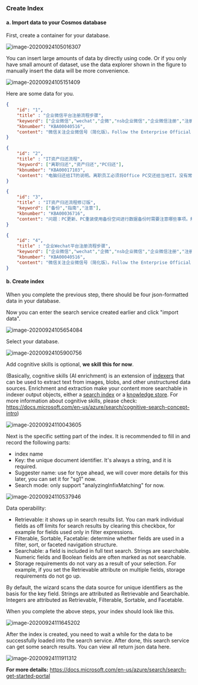 ### Create Index

#### a. Import data to your Cosmos database

First, create a container for your database.

![image-20200924105016307](https://i.loli.net/2020/09/24/tPRUd4c8X1lYghT.png)

You can insert large amounts of data by directly using code. Or if you only have small amount of dataset, use the data explorer shown in the figure to manually insert the data will be more convenience.

![image-20200924105151409](https://i.loli.net/2020/09/24/tsE2DWp1q6FnKxZ.png)

Here are some data for you.

```json
{
    "id": "1",
    "title" : "企业微信平台注册流程步骤",
    "keyword": ["企业微信","wechat","企微","nsb企业微信","企业微信注册","注册企业微信","企业微信平台注册"],
    "kbnumber": "KBA00040516",
    "content": "微信关注企业微信号（简化版）。Follow the Enterprise Official Account through WeChat (simplified version)1.扫描二维码关注企业微信号Scan the QR code and follow the Enterprise Official Account2.点击下图图文进行身份验证并成功关注诺基亚贝尔人Click the picture for authentication and follow the 诺基亚贝尔人 successfully3.输入邮箱进行身份验证Enter the Nokia E-mail address for authentication4.输入邮箱验证码点击验证Enter the verification code for authentication5.关注成功Followed Successfully"
}

{
    "id": "2",
    "title" : "IT资产归还流程",
    "keyword": ["离职归还","资产归还","PC归还"],
    "kbnumber": "KBA00017103",
    "content": "电脑归还给IT的说明。离职员工必须将Office PC交还给当地IT。没有常驻IT的分公司,请联系上海地区IT,工程师会联系EMS前去公司上门取件回收PC。（如果离职时间有限也可先行移交给分公司行政同事，由其帮忙代为操作）。此资源会帮助解决该部门新员工的需求。非正式员工PC，员工本人离职的须将该非正式员工PC交还给当地IT（没有常驻IT的分公司，请联系上海地区IT，工程师会联系EMS前去公司上门取件回收PC。如果离职时间有限也可先行移交给分公司行政同事，由其帮忙代为操作）。如非正式员工本人未离职但是其直接主管已离职，须请接任的新主管去IT Service Portal中“IT 服务 → IT 服务申请 → 非正式员工帐号/PC提交非正式员工PC转移将该PC转移至新主管名下。研发PC不用退还IT。"
}

{
    "id": "3",
    "title" : "IT资产归还流程修订版",
    "keyword": ["备份","指南","注意"],
    "kbnumber": "KBA00036716",
    "content": "问题：PC更新、PC重装使用备份空间进行数据备份时需要注意哪些事项。解决方案：IT为需要重装PC操作系统或更换PC的用户提供临时网络数据备份空间。备份空间最大400G，从申请提交之日起，请在10个工作日以内尽快将数据迁移至本地PC。此备份空间仅限本人账号使用，无法共享。申请网址：IT Service Portal→  IT 服务 → PC、软件和打印 → 重装数据备份空间。备份空间注意事项： 1. 备份前请先确认需要备份的数据，您只需备份自己的个人数据，备份结束后，请仔细检查数据，以免有遗漏；2. 请在备份数据前关闭相关应用程序（比如备份邮件时，请先把outlook关掉）；3. 请不要同时使用有线和无线网络进行数据上传，以避免网络信号冲突影响上传速度；4. 由于拷贝数据时间会很长，建议用户在使用外接电源的情况下拷贝数据，以避免数据丢失；5. 空间大小400G，数据保存期限为10天，10天后数据将被自动删除，请用户及时关注空间数据存储期限及时下载数据，避免数据丢失；6. 请保管好备份路径的链接，以免下载数据时找不到路径；"
}

{
    "id": "4",
    "title" : "企业Wechat平台注册流程步骤",
    "keyword": ["企业微信","wechat","企微","nsb企业微信","企业微信注册","注册企业微信","企业微信平台注册"],
    "kbnumber": "KBA00040516",
    "content": "微信关注企业微信号（简化版）。Follow the Enterprise Official Account through WeChat (simplified version)1.扫描二维码关注企业微信号Scan the QR code and follow the Enterprise Official Account2.点击下图图文进行身份验证并成功关注诺基亚贝尔人Click the picture for authentication and follow the 诺基亚贝尔人 successfully3.输入邮箱进行身份验证Enter the Nokia E-mail address for authentication4.输入邮箱验证码点击验证Enter the verification code for authentication5.关注成功Followed Successfully"
}
```

#### b. Create index

When you complete the previous step, there should be four json-formatted data in your database. 

Now you can enter the search service created earlier and click "import data".

![image-20200924105654084](https://i.loli.net/2020/09/24/pwHSdOZq1yelxvj.png)



Select your database.

![image-20200924105900756](https://i.loli.net/2020/09/25/JzDFkfTO2cQd6GA.png)



Add cognitive skills is optional, **we skill this for now**. 

(Basically, cognitive skills (AI enrichment) is an extension of [indexers](https://docs.microsoft.com/en-us/azure/search/search-indexer-overview) that can be used to extract text from images, blobs, and other unstructured data sources. Enrichment and extraction make your content more searchable in indexer output objects, either a [search index](https://docs.microsoft.com/en-us/azure/search/search-what-is-an-index) or a [knowledge store](https://docs.microsoft.com/en-us/azure/search/knowledge-store-concept-intro). For more information about cognitive skills, please check: https://docs.microsoft.com/en-us/azure/search/cognitive-search-concept-intro)

![image-20200924110043605](https://i.loli.net/2020/09/24/FWlLGI9bUY271D6.png)

Next is the specific setting part of the index. It is recommended to fill in and record the following parts:

- index name
- Key: the unique document identifier. It's always a string, and it is required.
- Suggester name: use for type ahead, we will cover more details for this later, you can set it for "sg1" now.
- Search mode: only support "analyzingInfixMatching" for now.

![image-20200924110537946](https://i.loli.net/2020/09/24/H4doDaLY2s15wpO.png)

Data operability:

- Retrievable: it shows up in search results list. You can mark individual fields as off limits for search results by clearing this checkbox, for example for fields used only in filter expressions.
- Filterable, Sortable, Facetable: determine whether fields are used in a filter, sort, or faceted navigation structure.
- Searchable: a field is included in full text search. Strings are searchable. Numeric fields and Boolean fields are often marked as not searchable.
- Storage requirements do not vary as a result of your selection. For example, if you set the Retrievable attribute on multiple fields, storage requirements do not go up.

By default, the wizard scans the data source for unique identifiers as the basis for the key field. Strings are attributed as Retrievable and Searchable. Integers are attributed as Retrievable, Filterable, Sortable, and Facetable.

When you complete the above steps, your index should look like this.

![image-20200924111645202](https://i.loli.net/2020/09/24/6KpHwZehrCOA2o8.png)

After the index is created, you need to wait a while for the data to be successfully loaded into the search service. After done, this search service can get some search results. You can view all return json data here.

![image-20200924111911312](https://i.loli.net/2020/09/24/XEVIQ9oOj6rk7mB.png)

**For more details:** https://docs.microsoft.com/en-us/azure/search/search-get-started-portal